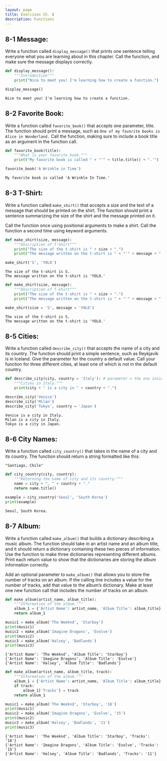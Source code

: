 ```yaml
---
layout: page
title: Exercises Ch. 8
description: Functions
---
```


## 8-1 Message:
Write a function called `display_message()` that prints one sentence telling everyone what you are learning about in this chapter. Call the function, and make sure the message displays correctly.


```python
def display_message():
    """Introduction"""
    print("Nice to meet you! I'm learning how to create a function.")
```


```python
display_message()
```

    Nice to meet you! I'm learning how to create a function.


## 8-2 Favorite Book: 
Write a function called `favorite_book()` that accepts one parameter, title. The function should print a message, such as `One of my favorite books is Alice in Wonderland.` Call the function, making sure to include a book title as an argument in the function call.


```python
def favorite_book(title):
    """What is your favorite book."""
    print("My favorite book is called " + "'" + title.title() + ".'")
```


```python
favorite_book('A Wrinkle in Time')
```

    My favorite book is called 'A Wrinkle In Time.'


## 8-3 T-Shirt: 
Write a function called `make_shirt()` that accepts a size and the text of a message that should be printed on the shirt. The function should print a sentence summarizing the size of the shirt and the message printed on it.

Call the function once using positional arguments to make a shirt. Call the function a second time using keyword arguments.


```python
def make_shirt(size, message):
    """Description of T-Shirt"""
    print("The size of the t-shirt is " + size + ".")
    print("The message written on the t-shirt is " + "'" + message + ".'")
```


```python
make_shirt('S', 'YOLO')
```

    The size of the t-shirt is S.
    The message written on the t-shirt is 'YOLO.'



```python
def make_shirt(size, message):
    """Description of T-Shirt"""
    print("The size of the t-shirt is " + size + ".")
    print("The message written on the t-shirt is " + "'" + message + ".'")
```


```python
make_shirt(size = 'S', message = 'YOLO')
```

    The size of the t-shirt is S.
    The message written on the t-shirt is 'YOLO.'


## 8-5 Cities: 
Write a function called `describe_city()` that accepts the name of a city and its country. The function should print a simple sentence, such as Reykjavik is in Iceland. Give the parameter for the country a default value. Call your function for three different cities, at least one of which is not in the default country.


```python
def describe_city(city, country = 'Italy'): # parameter = the one inside the parenthesis
    """Cities in Italy."""
    print(city + " is a city in " + country + ".")
```


```python
describe_city('Venice')
describe_city('Milan')
describe_city('Tokyo', country = 'Japan')
```

    Venice is a city in Italy.
    Milan is a city in Italy.
    Tokyo is a city in Japan.


## 8-6 City Names: 
Write a function called `city_country()` that takes in the name of a city and its country. The function should return a string formatted like this:

    "Santiago, Chile"


```python
def city_country(city, country):
    """Returning the name of city and its country."""
    name = city + ", " + country + "."
    return name.title()

example = city_country('Seoul', 'South Korea')
print(example)
```

    Seoul, South Korea.


## 8-7 Album: 
Write a function called `make_album()` that builds a dictionary describing a music album. The function should take in an artist name and an album title, and it should return a dictionary containing these two pieces of information. Use the function to make three dictionaries representing different albums. Print each return value to show that the dictionaries are storing the album information correctly.

Add an optional parameter to `make_album()` that allows you to store the number of tracks on an album. If the calling line includes a value for the number of tracks, add that value to the album’s dictionary. Make at least one new function call that includes the number of tracks on an album.


```python
def make_album(artist_name, album_title):
    """Information of the album."""
    album_1 = {'Artist Name': artist_name, 'Album Title': album_title}
    return album_1

music1 = make_album('The Weeknd', 'Starboy')
print(music1)
music2 = make_album('Imagine Dragons', 'Evolve')
print(music2)
music3 = make_album('Halsey', 'Badlands')
print(music3)
```

    {'Artist Name': 'The Weeknd', 'Album Title': 'Starboy'}
    {'Artist Name': 'Imagine Dragons', 'Album Title': 'Evolve'}
    {'Artist Name': 'Halsey', 'Album Title': 'Badlands'}



```python
def make_album(artist_name, album_title, track):
    """Information of the album."""
    album_1 = {'Artist Name': artist_name, 'Album Title': album_title}
    if track: 
        album_1['Tracks'] = track
    return album_1

music1 = make_album('The Weeknd', 'Starboy', '18')
print(music1)
music2 = make_album('Imagine Dragons', 'Evolve', '15')
print(music2)
music3 = make_album('Halsey', 'Badlands', '11')
print(music3)
```

    {'Artist Name': 'The Weeknd', 'Album Title': 'Starboy', 'Tracks': '18'}
    {'Artist Name': 'Imagine Dragons', 'Album Title': 'Evolve', 'Tracks': '15'}
    {'Artist Name': 'Halsey', 'Album Title': 'Badlands', 'Tracks': '11'}

